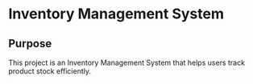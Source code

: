 # Inventory Management System

## Purpose
This project is an Inventory Management System that helps users track product stock efficiently.
